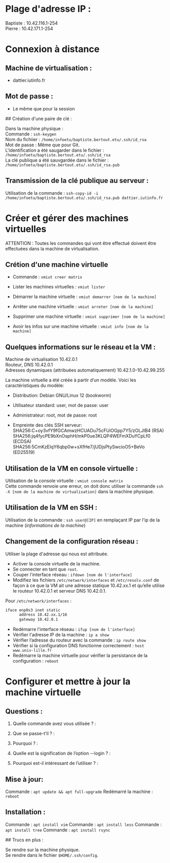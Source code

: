 # Plage d'adresse IP :

Baptiste : 10.42.116.1-254  
Pierre : 10.42.171.1-254

# Connexion à distance

## Machine de virtualisation :

* dattier.iutinfo.fr

## Mot de passe :

* Le même que pour la session

## Création d'une paire de clé :

Dans la machine physique :  
Commande : `ssh-keygen`  
Nom du fichiier : `/home/infoetu/baptiste.bertout.etu/.ssh/id_rsa`  
Mot de passe : Même que pour Git.  
L'identification a été saugarder dans le fichier : `/home/infoetu/baptiste.bertout.etu/.ssh/id_rsa`  
La clé publique a été sauvgardée dans le fichier : `/home/infoetu/baptiste.bertout.etu/.ssh/id_rsa.pub`  

## Transmission de la clé publique au serveur : 

Utilisation de la commande : `ssh-copy-id -i /home/infoetu/baptiste.bertout.etu/.ssh/id_rsa.pub dattier.iutinfo.fr`  


# Créer et gérer des machines virtuelles

ATTENTION : Toutes les commandes qui vont être effectué doivent être effectuées dans la machine de virtualisation.  

## Crétion d'une machine virtuelle

* Commande : `vmiut creer matrix`  

* Lister les machines virtuelles : `vmiut lister`  

* Démarrer la machine virtuelle : `vmiut demarrer [nom de la machine]`

* Arrêter une machine virtuelle : `vmiut arreter [nom de la machine]`

* Supprimer une machine virtuelle : `vmiut supprimer [nom de la machine]`

* Avoir les infos sur une machine virtuelle : `vmiut info [nom de la machine]`

## Quelques informations sur le réseau et la VM :

Machine de virtualisation 10.42.0.1  
Routeur, DNS 10.42.0.1  
Adresses dynamiques (attribuées automatiquement) 10.42.1.0-10.42.99.255  

La machine virtuelle a été créée à partir d’un modèle. Voici les caractéristiques du modèle:  
* Distribution: Debian GNU/Linux 12 (bookworm)
* Utilisateur standard: user, mot de passe: user
* Administrateur: root, mot de passe: root

* Empreinte des clés SSH serveur:  
  SHA256:C+oy3vfY9fGCAmwzHCUADu75cFUiOGpp7Y5/zOLJIB4 (RSA)  
  SHA256:jq4fycPE9bXnOsphH/mkP0ue3KLQP4WEFmXDuYCpLf0 (ECDSA)  
  SHA256:5CmKzEIqY6qbp0w+sXfHe7/jUDjsPtySwcioO5+BeVo (ED25519)  

## Utilisation de la VM en console virtuelle :

Utilisation de la console virtuelle : `vmiut console matrix`  
Cette commande renvoie une erreur, on doit donc utiliser la commande `ssh -X [nom de la machine de virtualisation]` dans la machine physique.  

## Utilisation de la VM en SSH :

Utilisation de la commande : `ssh user@[IP]` en remplaçant IP par l'ip de la machine (*informations de la machine*)  

## Changement de la configuration réseau :

Utiliser la plage d'adresse qui nous est attribuée.  

* Activer la console virtuelle de la machine.
* Se connecter en tant que `root`.
* Couper l'interface réseau : `ifdown [nom de l'interface]`
* Modifiez les fichiers `/etc/network/interfaces` et `/etc/resolv.conf` de façon à ce que la VM ait une adresse statique 10.42.xx.1
et qu’elle utilise le routeur 10.42.0.1 et serveur DNS 10.42.0.1.

Pour `/etc/network/interfaces` : 
```bash
iface enp0s3 inet static
      address 10.42.xx.1/16
      gateway 10.42.0.1
```

* Redémarre l'interface réseau : `ifup [nom de l'interface]`
* Vérifier l'adresse IP de la machine : `ip a show`
* Vérifier l’adresse du routeur avec la commande : `ip route show`
* Vérifier si la configuration DNS fonctionne correctement : `host www.univ-lille.fr`
* Redémarre la machine virtuelle pour vérifier la persistance de la configuration : `reboot`


# Configurer et mettre à jour la machine virtuelle

## Questions :

1. Quelle commande avez vous utilisée ? : 
2. Que se passe-t’il ? :
3. Pourquoi ? :

1. Quelle est la signification de l’option --login ? :
2. Pourquoi est-il intéressant de l’utiliser ? :

## Mise à jour:

Commande : `apt update && apt full-upgrade`
Redémarré la machine : `reboot`

## Installation : 

Commande : `apt install vim`
Commande : `apt install less`
Commande : `apt install tree`
Commande : `apt install rsync`

## Trucs en plus :

Se rendre sur la machine physique.  
Se rendre dans le fichier `$HOME/.ssh/config`.  

